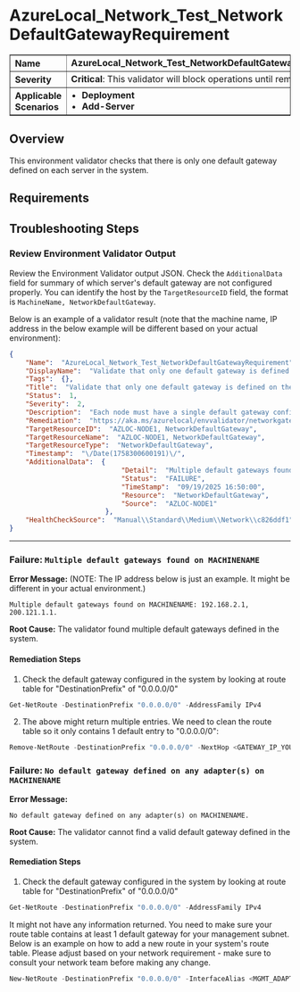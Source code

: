 # AzureLocal_Network_Test_NetworkDefaultGatewayRequirement
<table border="1" cellpadding="6" cellspacing="0" style="border-collapse:collapse; margin-bottom:1em;">
  <tr>
    <th style="text-align:left; width: 180px;">Name</th>
    <td><strong>AzureLocal_Network_Test_NetworkDefaultGatewayRequirement</strong></td>
  </tr>
  <tr>
    <th style="text-align:left; width: 180px;">Severity</th>
    <td><strong>Critical</strong>: This validator will block operations until remediated.</td>
  </tr>
  <tr>
    <th style="text-align:left;">Applicable Scenarios</th>
    <td>
      <ul style="margin:0; padding-left:1.2em;">
        <li><strong>Deployment</strong></li>
        <li><strong>Add-Server</strong></li>
      </ul>
    </td>
  </tr>
</table>

## Overview

This environment validator checks that there is only one default gateway defined on each server in the system.

## Requirements

## Troubleshooting Steps

### Review Environment Validator Output

Review the Environment Validator output JSON. Check the `AdditionalData` field for summary of which server's default gateway are not configured properly. You can identify the host by the `TargetResourceID` field, the format is `MachineName, NetworkDefaultGateway`.

Below is an example of a validator result (note that the machine name, IP address in the below example will be different based on your actual environment):
```json
{
    "Name":  "AzureLocal_Network_Test_NetworkDefaultGatewayRequirement",
    "DisplayName":  "Validate that only one default gateway is defined on the server",
    "Tags":  {},
    "Title":  "Validate that only one default gateway is defined on the server",
    "Status":  1,
    "Severity":  2,
    "Description":  "Each node must have a single default gateway configured.",
    "Remediation":  "https://aka.ms/azurelocal/envvalidator/networkgatewayrequirement",
    "TargetResourceID":  "AZLOC-NODE1, NetworkDefaultGateway",
    "TargetResourceName":  "AZLOC-NODE1, NetworkDefaultGateway",
    "TargetResourceType":  "NetworkDefaultGateway",
    "Timestamp":  "\/Date(1758300600191)\/",
    "AdditionalData":  {
                            "Detail":  "Multiple default gateways found on AZLOC-NODE1: 192.168.2.1, 200.121.1.1. There should be only one default gateway defined on the server. Please run below PowerShell cmdlet to verify the default gateway configuration on the machine:     Get-NetRoute -DestinationPrefix "0.0.0.0/0" -AddressFamily IPv4 If you find multiple different gateway defined for the NextHop property from the above cmdlet call, please remove the one that you do not need from the system.     Remove-NetRoute -DestinationPrefix "0.0.0.0/0" -NextHop <GATEWAY_IP_YOU_DO_NOT_NEED> -Confirm:$false",
                            "Status":  "FAILURE",
                            "TimeStamp":  "09/19/2025 16:50:00",
                            "Resource":  "NetworkDefaultGateway",
                            "Source":  "AZLOC-NODE1"
                        },
    "HealthCheckSource":  "Manual\\Standard\\Medium\\Network\\c826ddf1"
}
```

---

### Failure: `Multiple default gateways found on MACHINENAME`

**Error Message:**
(NOTE: The IP address below is just an example. It might be different in your actual environment.)
```text
Multiple default gateways found on MACHINENAME: 192.168.2.1, 200.121.1.1.
```

**Root Cause:** The validator found multiple default gateways defined in the system.

#### Remediation Steps

1) Check the default gateway configured in the system by looking at route table for "DestinationPrefix" of "0.0.0.0/0"

  ```powershell
  Get-NetRoute -DestinationPrefix "0.0.0.0/0" -AddressFamily IPv4
  ```

2) The above might return multiple entries. We need to clean the route table so it only contains 1 default entry to "0.0.0.0/0":
```powershell
Remove-NetRoute -DestinationPrefix "0.0.0.0/0" -NextHop <GATEWAY_IP_YOU_DO_NOT_NEED> -Confirm:$false
```

### Failure: `No default gateway defined on any adapter(s) on MACHINENAME`

**Error Message:**
```text
No default gateway defined on any adapter(s) on MACHINENAME.
```

**Root Cause:** The validator cannot find a valid default gateway defined in the system.

#### Remediation Steps

1) Check the default gateway configured in the system by looking at route table for "DestinationPrefix" of "0.0.0.0/0"

  ```powershell
  Get-NetRoute -DestinationPrefix "0.0.0.0/0" -AddressFamily IPv4
  ```

It might not have any information returned. You need to make sure your route table contains at least 1 default gateway for your management subnet.
Below is an example on how to add a new route in your system's route table. Please adjust based on your network requirement - make sure to consult your network team before making any change.
```powershell
New-NetRoute -DestinationPrefix "0.0.0.0/0" -InterfaceAlias <MGMT_ADAPTER_ALIAS> -AddressFamily IPv4 -NextHop <GATEWAY_IP>
```
